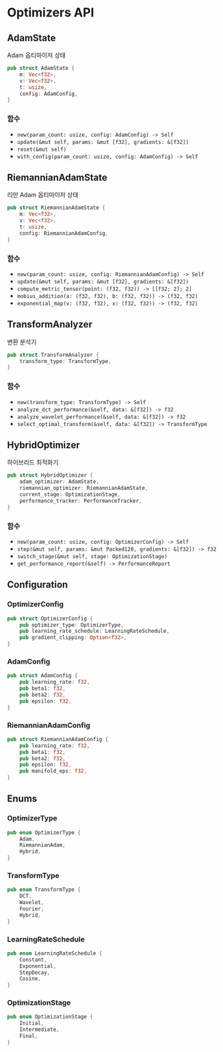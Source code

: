 # Optimizers API

## AdamState

Adam 옵티마이저 상태

```rust
pub struct AdamState {
    m: Vec<f32>,
    v: Vec<f32>,
    t: usize,
    config: AdamConfig,
}
```

### 함수

- `new(param_count: usize, config: AdamConfig) -> Self`
- `update(&mut self, params: &mut [f32], gradients: &[f32])`
- `reset(&mut self)`
- `with_config(param_count: usize, config: AdamConfig) -> Self`

## RiemannianAdamState

리만 Adam 옵티마이저 상태

```rust
pub struct RiemannianAdamState {
    m: Vec<f32>,
    v: Vec<f32>,
    t: usize,
    config: RiemannianAdamConfig,
}
```

### 함수

- `new(param_count: usize, config: RiemannianAdamConfig) -> Self`
- `update(&mut self, params: &mut [f32], gradients: &[f32])`
- `compute_metric_tensor(point: (f32, f32)) -> [[f32; 2]; 2]`
- `mobius_addition(a: (f32, f32), b: (f32, f32)) -> (f32, f32)`
- `exponential_map(v: (f32, f32), x: (f32, f32)) -> (f32, f32)`

## TransformAnalyzer

변환 분석기

```rust
pub struct TransformAnalyzer {
    transform_type: TransformType,
}
```

### 함수

- `new(transform_type: TransformType) -> Self`
- `analyze_dct_performance(&self, data: &[f32]) -> f32`
- `analyze_wavelet_performance(&self, data: &[f32]) -> f32`
- `select_optimal_transform(&self, data: &[f32]) -> TransformType`

## HybridOptimizer

하이브리드 최적화기

```rust
pub struct HybridOptimizer {
    adam_optimizer: AdamState,
    riemannian_optimizer: RiemannianAdamState,
    current_stage: OptimizationStage,
    performance_tracker: PerformanceTracker,
}
```

### 함수

- `new(param_count: usize, config: OptimizerConfig) -> Self`
- `step(&mut self, params: &mut Packed128, gradients: &[f32]) -> f32`
- `switch_stage(&mut self, stage: OptimizationStage)`
- `get_performance_report(&self) -> PerformanceReport`

## Configuration

### OptimizerConfig

```rust
pub struct OptimizerConfig {
    pub optimizer_type: OptimizerType,
    pub learning_rate_schedule: LearningRateSchedule,
    pub gradient_clipping: Option<f32>,
}
```

### AdamConfig

```rust
pub struct AdamConfig {
    pub learning_rate: f32,
    pub beta1: f32,
    pub beta2: f32,
    pub epsilon: f32,
}
```

### RiemannianAdamConfig

```rust
pub struct RiemannianAdamConfig {
    pub learning_rate: f32,
    pub beta1: f32,
    pub beta2: f32,
    pub epsilon: f32,
    pub manifold_eps: f32,
}
```

## Enums

### OptimizerType

```rust
pub enum OptimizerType {
    Adam,
    RiemannianAdam,
    Hybrid,
}
```

### TransformType

```rust
pub enum TransformType {
    DCT,
    Wavelet,
    Fourier,
    Hybrid,
}
```

### LearningRateSchedule

```rust
pub enum LearningRateSchedule {
    Constant,
    Exponential,
    StepDecay,
    Cosine,
}
```

### OptimizationStage

```rust
pub enum OptimizationStage {
    Initial,
    Intermediate,
    Final,
}
``` 